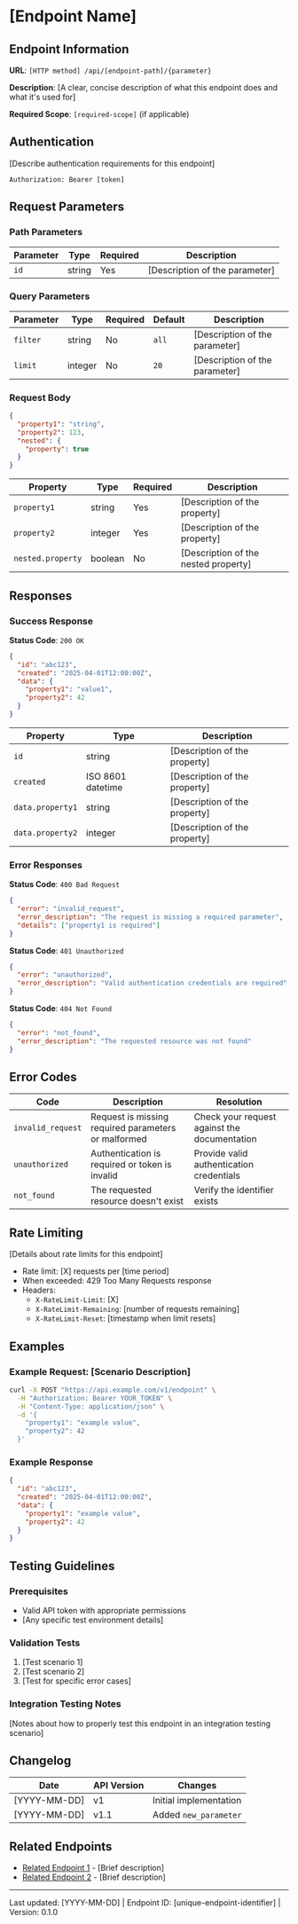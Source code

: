 <!--
API ENDPOINT METADATA
--------------------
endpoint_id: [unique-endpoint-identifier]
version: 0.1.0
author: [Your Name]
last_updated: [YYYY-MM-DD]
api_version: [v1|v2|etc]
status: [active|deprecated|beta]
security_level: [public|authenticated|admin]
rate_limited: [yes|no]
-->

# [Endpoint Name]

<!-- 
USAGE INSTRUCTIONS:
1. Replace all placeholder text in [brackets]
2. Complete the metadata section above
3. Delete these usage instructions
4. Fill in all required sections
5. Save with a descriptive filename using kebab-case: endpoint-name.md
-->

## Endpoint Information

**URL**: `[HTTP method] /api/[endpoint-path]/{parameter}`

**Description**: [A clear, concise description of what this endpoint does and what it's used for]

**Required Scope**: `[required-scope]` (if applicable)

## Authentication

[Describe authentication requirements for this endpoint]

```
Authorization: Bearer [token]
```

## Request Parameters

### Path Parameters

| Parameter | Type | Required | Description |
|-----------|------|----------|-------------|
| `id` | string | Yes | [Description of the parameter] |

### Query Parameters

| Parameter | Type | Required | Default | Description |
|-----------|------|----------|---------|-------------|
| `filter` | string | No | `all` | [Description of the parameter] |
| `limit` | integer | No | `20` | [Description of the parameter] |

### Request Body

```json
{
  "property1": "string",
  "property2": 123,
  "nested": {
    "property": true
  }
}
```

| Property | Type | Required | Description |
|----------|------|----------|-------------|
| `property1` | string | Yes | [Description of the property] |
| `property2` | integer | Yes | [Description of the property] |
| `nested.property` | boolean | No | [Description of the nested property] |

## Responses

### Success Response

**Status Code**: `200 OK`

```json
{
  "id": "abc123",
  "created": "2025-04-01T12:00:00Z",
  "data": {
    "property1": "value1",
    "property2": 42
  }
}
```

| Property | Type | Description |
|----------|------|-------------|
| `id` | string | [Description of the property] |
| `created` | ISO 8601 datetime | [Description of the property] |
| `data.property1` | string | [Description of the property] |
| `data.property2` | integer | [Description of the property] |

### Error Responses

**Status Code**: `400 Bad Request`

```json
{
  "error": "invalid_request",
  "error_description": "The request is missing a required parameter",
  "details": ["property1 is required"]
}
```

**Status Code**: `401 Unauthorized`

```json
{
  "error": "unauthorized",
  "error_description": "Valid authentication credentials are required"
}
```

**Status Code**: `404 Not Found`

```json
{
  "error": "not_found",
  "error_description": "The requested resource was not found"
}
```

## Error Codes

| Code | Description | Resolution |
|------|-------------|------------|
| `invalid_request` | Request is missing required parameters or malformed | Check your request against the documentation |
| `unauthorized` | Authentication is required or token is invalid | Provide valid authentication credentials |
| `not_found` | The requested resource doesn't exist | Verify the identifier exists |

## Rate Limiting

[Details about rate limits for this endpoint]

* Rate limit: [X] requests per [time period]
* When exceeded: 429 Too Many Requests response
* Headers: 
  * `X-RateLimit-Limit`: [X]
  * `X-RateLimit-Remaining`: [number of requests remaining]
  * `X-RateLimit-Reset`: [timestamp when limit resets]

## Examples

### Example Request: [Scenario Description]

```bash
curl -X POST "https://api.example.com/v1/endpoint" \
  -H "Authorization: Bearer YOUR_TOKEN" \
  -H "Content-Type: application/json" \
  -d '{
    "property1": "example value",
    "property2": 42
  }'
```

### Example Response

```json
{
  "id": "abc123",
  "created": "2025-04-01T12:00:00Z",
  "data": {
    "property1": "example value",
    "property2": 42
  }
}
```

## Testing Guidelines

### Prerequisites
- Valid API token with appropriate permissions
- [Any specific test environment details]

### Validation Tests
1. [Test scenario 1]
2. [Test scenario 2]
3. [Test for specific error cases]

### Integration Testing Notes
[Notes about how to properly test this endpoint in an integration testing scenario]

## Changelog

| Date | API Version | Changes |
|------|-------------|---------|
| [YYYY-MM-DD] | v1 | Initial implementation |
| [YYYY-MM-DD] | v1.1 | Added `new_parameter` |

## Related Endpoints

- [Related Endpoint 1](/api/related-endpoint) - [Brief description]
- [Related Endpoint 2](/api/another-endpoint) - [Brief description]

---

<!-- Endpoint footer with metadata for tracking -->
Last updated: [YYYY-MM-DD] | Endpoint ID: [unique-endpoint-identifier] | Version: 0.1.0


